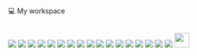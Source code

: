 
  💻 My workspace<br/><br/>

  <img src="https://img.shields.io/badge/Flask-000000?style=for-the-badge&logo=flask&logoColor=white">
  <img src="https://img.shields.io/badge/Qt-41CD52?style=for-the-badge&logo=qt&logoColor=white">
  <img src="https://img.shields.io/badge/Flutter-02569B?style=for-the-badge&logo=flutter&logoColor=white">
  <img src ="https://img.shields.io/badge/PyTorch-EE4C2C?style=for-the-badge&logo=pytorch&logoColor=white">
  <img src ="https://img.shields.io/badge/TensorFlow-FF6F00?style=for-the-badge&logo=tensorflow&logoColor=white">
  <img src ="https://img.shields.io/badge/scikit--learn-%23F7931E.svg?style=for-the-badge&logo=scikit-learn&logoColor=white">
  <img src ="https://img.shields.io/badge/SciPy-%230C55A5.svg?style=for-the-badge&logo=scipy&logoColor=%white">
  <img src="https://img.shields.io/badge/Python-FFD43B?style=for-the-badge&logo=python&logoColor=blue">
  <img src="https://img.shields.io/badge/CSS3-1572B6?style=for-the-badge&logo=css3&logoColor=white">
  <img src="https://img.shields.io/badge/JavaScript-323330?style=for-the-badge&logo=javascript&logoColor=F7DF1E">
  <img src ="https://img.shields.io/badge/HTML5-E34F26?style=for-the-badge&logo=html5&logoColor=white">
  <img src ="https://img.shields.io/badge/C%23-239120?style=for-the-badge&logo=c-sharp&logoColor=white">
  <img src ="https://img.shields.io/badge/C%2B%2B-00599C?style=for-the-badge&logo=c%2B%2B&logoColor=white">
  <img src ="https://img.shields.io/badge/Dart-0175C2?style=for-the-badge&logo=dart&logoColor=white"> 
  <img src ="https://img.shields.io/badge/MySQL-005C84?style=for-the-badge&logo=mysql&logoColor=white">
  <img src ="https://img.shields.io/badge/MongoDB-4EA94B?style=for-the-badge&logo=mongodb&logoColor=white">
  <img src ="https://img.shields.io/badge/PostgreSQL-316192?style=for-the-badge&logo=postgresql&logoColor=white">
  <img width = "30px" src ="https://user-images.githubusercontent.com/25181517/189715289-df3ee512-6eca-463f-a0f4-c10d94a06b2f.png">
  
